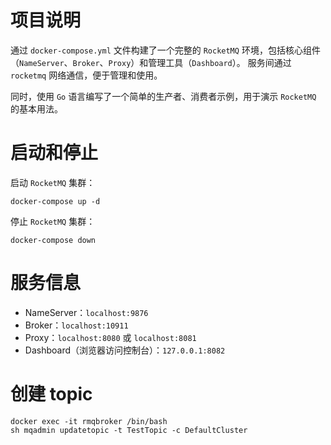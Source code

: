 # 项目说明
通过 `docker-compose.yml` 文件构建了一个完整的 `RocketMQ` 环境，包括核心组件（`NameServer`、`Broker`、`Proxy`）和管理工具（`Dashboard`）。
服务间通过 `rocketmq` 网络通信，便于管理和使用。

同时，使用 `Go` 语言编写了一个简单的生产者、消费者示例，用于演示 `RocketMQ` 的基本用法。

# 启动和停止

启动 `RocketMQ` 集群：
```
docker-compose up -d
```
停止 `RocketMQ` 集群：
```
docker-compose down
```

# 服务信息

- NameServer：`localhost:9876`
- Broker：`localhost:10911`
- Proxy：`localhost:8080` 或 `localhost:8081`
- Dashboard（浏览器访问控制台）：`127.0.0.1:8082`

# 创建 topic

```
docker exec -it rmqbroker /bin/bash
sh mqadmin updatetopic -t TestTopic -c DefaultCluster
```